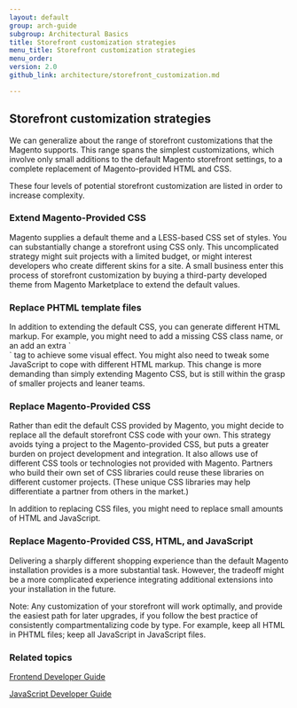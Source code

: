 ```yaml
---
layout: default
group: arch-guide
subgroup: Architectural Basics
title: Storefront customization strategies
menu_title: Storefront customization strategies
menu_order: 
version: 2.0
github_link: architecture/storefront_customization.md

---
```


<h2>Storefront customization strategies</h2>

We can generalize about the range of storefront customizations that the Magento supports. This range spans the simplest customizations, which involve only small additions to the default Magento storefront settings, to a complete replacement of Magento-provided HTML and CSS. 

These four levels of potential storefront customization are listed in order to increase complexity. 

<h3>Extend Magento-Provided CSS</h3>
Magento supplies a default theme and a LESS-based CSS set of styles. You can substantially change a storefront using CSS only.  This uncomplicated strategy might suit projects with a limited budget, or might interest developers who create different skins for a site. A small business enter this process of storefront customization by buying a third-party developed theme from Magento Marketplace to extend the default values.

<h3>Replace PHTML template files</h3>
In addition to extending the default CSS, you can generate different HTML markup. For example, you might need to add a missing CSS class name, or an add an extra `<div>` tag to achieve some visual effect. You might also need to tweak some JavaScript to cope with different HTML markup. This change is more demanding than simply extending Magento CSS, but is still within the grasp of smaller projects and leaner teams.

<h3>Replace Magento-Provided CSS</h3>
Rather than edit the default CSS provided by Magento, you might decide to replace all the default storefront CSS code with your own. This strategy avoids tying a project to the Magento-provided CSS, but puts a greater burden on project development and integration. It also allows use of different CSS tools or technologies not provided with Magento. Partners who build their own set of CSS libraries could reuse these libraries on different customer projects. (These unique CSS libraries may help differentiate a partner from others in the market.) 

In addition to replacing CSS files, you might need to replace small amounts of HTML and JavaScript.


<h3>Replace Magento-Provided CSS, HTML, and JavaScript</h3>
Delivering a sharply different shopping experience than the default Magento installation provides is a more substantial task. However, the tradeoff might be a more complicated experience integrating additional extensions into your installation in the future. 

<div class="bs-callout bs-callout-info" id="info">
  <p>Note: Any customization of your storefront will work optimally, and provide the easiest path for later upgrades, if you follow the best practice of consistently compartmentalizing code by type. For example, keep all HTML in PHTML files; keep all JavaScript in JavaScript files.</p>
</div>

<h3>Related topics</h3>

<a href="{{page.baseurl}}frontend-dev-guide/bk-frontend-dev-guide.html">Frontend Developer Guide</a>


<a href="{{page.baseurl}}javascript-dev-guide/bk-javascript-dev-guide.html">JavaScript Developer Guide</a>



